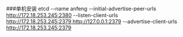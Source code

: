 ###单机安装
etcd --name anfeng --initial-advertise-peer-urls http://172.18.253.245:2380 --listen-client-urls http://172.18.253.245:2379,http://127.0.0.1:2379 --advertise-client-urls http://172.18.253.245:2379 
